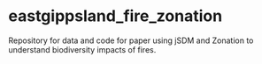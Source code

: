 # eastgippsland_fire_zonation
Repository for data and code for paper using jSDM and Zonation to understand biodiversity impacts of fires. 
